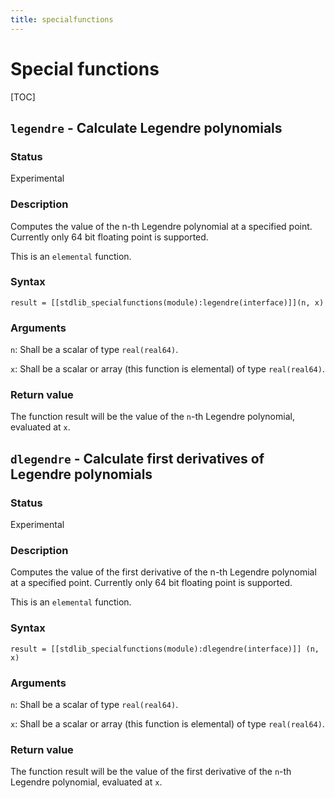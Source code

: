 ```yaml
---
title: specialfunctions
---
```


# Special functions

[TOC]

## `legendre` - Calculate Legendre polynomials

### Status

Experimental

### Description

Computes the value of the n-th Legendre polynomial at a specified point.
Currently only 64 bit floating point is supported.

This is an `elemental` function.

### Syntax

`result = [[stdlib_specialfunctions(module):legendre(interface)]](n, x)`

### Arguments

`n`: Shall be a scalar of type `real(real64)`. 

`x`: Shall be a scalar or array (this function is elemental) of type `real(real64)`. 

### Return value

The function result will be the value of the `n`-th Legendre polynomial, evaluated at `x`.



## `dlegendre` - Calculate first derivatives of Legendre polynomials

### Status

Experimental

### Description

Computes the value of the first derivative of the n-th Legendre polynomial at a specified point.
Currently only 64 bit floating point is supported.

This is an `elemental` function.

### Syntax

`result = [[stdlib_specialfunctions(module):dlegendre(interface)]] (n, x)`

### Arguments

`n`: Shall be a scalar of type `real(real64)`. 

`x`: Shall be a scalar or array (this function is elemental) of type `real(real64)`. 

### Return value

The function result will be the value of the first derivative of the `n`-th Legendre polynomial, evaluated at `x`.
